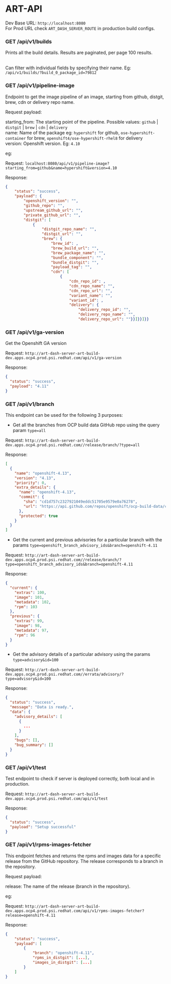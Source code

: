 # ART-API

Dev Base URL: ```http://localhost:8080``` <br>
For Prod URL check `ART_DASH_SERVER_ROUTE` in production build configs.

### GET /api/v1/builds

Prints all the build details. Results are paginated, per page 100 results. <br><br>

Can filter with individual fields by specifying their name. Eg: ```/api/v1/builds/?build_0_package_id=79812```

### GET /api/v1/pipeline-image

Endpoint to get the image pipeline of an image, starting from github, distgit, brew, cdn or delivery repo name.

Request payload:

starting_from: The starting point of the pipeline. Possible values: `github` | `distgit` | `brew` | `cdn`
| `delivery` <br>
name: Name of the package eg: `hypershift` for github, `ose-hypershift-container` for
brew, `openshift4/ose-hypershift-rhel8` for delivery<br>
version: Openshift version. Eg: `4.10`

eg:

Request: `localhost:8080/api/v1/pipeline-image?starting_from=github&name=hypershift&version=4.10`

Response:

```json
{
    "status": "success",
    "payload": {
        "openshift_version": "",
        "github_repo": "",
        "upstream_github_url": "",
        "private_github_url": "",
        "distgit": [
            {
                "distgit_repo_name": "",
                "distgit_url": "",
                "brew": {
                    "brew_id": ,
                    "brew_build_url": "",
                    "brew_package_name": "",
                    "bundle_component": "",
                    "bundle_distgit": "",
                    "payload_tag": "",
                    "cdn": [
                        {
                            "cdn_repo_id": ,
                            "cdn_repo_name": "",
                            "cdn_repo_url": "",
                            "variant_name": "",
                            "variant_id": ,
                            "delivery": {
                                "delivery_repo_id": "",
                                "delivery_repo_name": "",
                                "delivery_repo_url": ""}}]}}]}}
```

### GET /api/v1/ga-version

Get the Openshift GA version

Request: ``http://art-dash-server-art-build-dev.apps.ocp4.prod.psi.redhat.com/api/v1/ga-version``

Response:

```json
{
  "status": "success",
  "payload": "4.11"
}
```

### GET /api/v1/branch

This endpoint can be used for the following 3 purposes:

- Get all the branches from OCP build data GitHub repo using the query param ``type=all``

Request: ``http://art-dash-server-art-build-dev.apps.ocp4.prod.psi.redhat.com//release/branch/?type=all``

Response:

```json
[
  {
    "name": "openshift-4.13",
    "version": "4.13",
    "priority": 0,
    "extra_details": {
      "name": "openshift-4.13",
      "commit": {
        "sha": "cd1d757c2327921049eddc51705e9579e0a76278",
        "url": "https://api.github.com/repos/openshift/ocp-build-data/commits/cd1d757c2327921049eddc51705e9579e0a76278"
      },
      "protected": true
    }
  }
]
```

- Get the current and previous advisories for a particular branch with the
  params ``type=openshift_branch_advisory_ids&branch=openshift-4.11``

Request: ``http://art-dash-server-art-build-dev.apps.ocp4.prod.psi.redhat.com//release/branch/?type=openshift_branch_advisory_ids&branch=openshift-4.11``

Response:

```json
{
  "current": {
    "extras": 100,
    "image": 101,
    "metadata": 102,
    "rpm": 103
  },
  "previous": {
    "extras": 99,
    "image": 98,
    "metadata": 97,
    "rpm": 96
  }
}
```

- Get the advisory details of a particular advisory using the params ``type=advisory&id=100``

Request: ``http://art-dash-server-art-build-dev.apps.ocp4.prod.psi.redhat.com//errata/advisory/?type=advisory&id=100``

Response:

```json
{
  "status": "success",
  "message": "Data is ready.",
  "data": {
    "advisory_details": [
      {
        ...
      }
    ],
    "bugs": [],
    "bug_summary": []
  }
}
```

### GET /api/v1/test

Test endpoint to check if server is deployed correctly, both local and in production.

Request: ``http://art-dash-server-art-build-dev.apps.ocp4.prod.psi.redhat.com/api/v1/test``

Response:

```json
{
  "status": "success",
  "payload": "Setup successful"
}
```

### GET /api/v1/rpms-images-fetcher

This endpoint fetches and returns the rpms and images data for a specific release from the GitHub repository. The release corresponds to a branch in the repository.

Request payload:

release: The name of the release (branch in the repository).

eg:

Request: `http://art-dash-server-art-build-dev.apps.ocp4.prod.psi.redhat.com/api/v1/rpms-images-fetcher?release=openshift-4.11`

Response:

```json
{
    "status": "success",
    "payload": [
        {
            "branch": "openshift-4.11",
            "rpms_in_distgit": [...],
            "images_in_distgit": [...]
        }
    ]
}
```